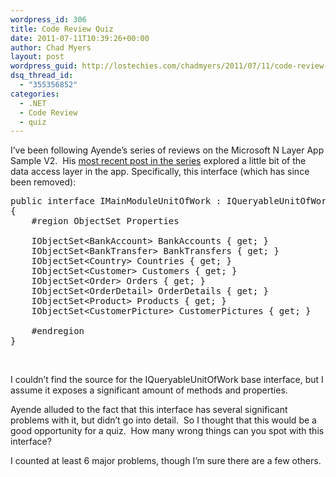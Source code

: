 ```yaml
---
wordpress_id: 306
title: Code Review Quiz
date: 2011-07-11T10:39:26+00:00
author: Chad Myers
layout: post
wordpress_guid: http://lostechies.com/chadmyers/2011/07/11/code-review-quiz/
dsq_thread_id:
  - "355356852"
categories:
  - .NET
  - Code Review
  - quiz
---
```

I’ve been following Ayende’s series of reviews on the Microsoft N Layer App Sample V2.&nbsp; His [most recent post in the series](http://ayende.com/blog/32769/review-microsoft-n-layer-app-sample-part-viindash-data-access-layer-is-good-for-you?utm_source=feedburner&utm_medium=feed&utm_campaign=Feed%3A+AyendeRahien+%28Ayende+%40+Rahien%29&utm_content=Google+Reader) explored a little bit of the data access layer in the app. Specifically, this interface (which has since been removed):

<pre class="brush:csharp">public interface IMainModuleUnitOfWork : IQueryableUnitOfWork
{
    #region ObjectSet Properties

    IObjectSet&lt;BankAccount&gt; BankAccounts { get; }
    IObjectSet&lt;BankTransfer&gt; BankTransfers { get; }
    IObjectSet&lt;Country&gt; Countries { get; }
    IObjectSet&lt;Customer&gt; Customers { get; }
    IObjectSet&lt;Order&gt; Orders { get; }
    IObjectSet&lt;OrderDetail&gt; OrderDetails { get; }
    IObjectSet&lt;Product&gt; Products { get; }
    IObjectSet&lt;CustomerPicture&gt; CustomerPictures { get; }
        
    #endregion
}
</pre>

&nbsp;

I couldn’t find the source for the IQueryableUnitOfWork base interface, but I assume it exposes a significant amount of methods and properties.

Ayende alluded to the fact that this interface has several significant problems with it, but didn’t go into detail.&nbsp; So I thought that this would be a good opportunity for a quiz.&nbsp; How many wrong things can you spot with this interface?

I counted at least 6 major problems, though I’m sure there are a few others.